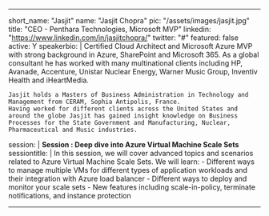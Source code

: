 ---

short_name: "Jasjit"
name: "Jasjit Chopra"
pic: "/assets/images/jasjit.jpg"
title: "CEO - Penthara Technologies, Microsoft MVP"
linkedin: "https://www.linkedin.com/in/jasjitchopra/"
twitter: "#"
featured: false
active: Y
speakerbio: |
    Certified Cloud Architect and Microsoft Azure MVP with strong background in Azure, SharePoint and Microsoft 365. As a global consultant he has worked with many multinational clients including HP, Avanade, Accenture, Unistar Nuclear Energy, Warner Music Group, Inventiv Health and iHeartMedia.

    Jasjit holds a Masters of Business Administration in Technology and Management from CERAM, Sophia Antipolis, France.
    Having worked for different clients across the United States and around the globe Jasjit has gained insight knowledge on Business Processes for the State Government and Manufacturing, Nuclear, Pharmaceutical and Music industries.    
session: |
    **Session : Deep dive into Azure Virtual Machine Scale Sets**
sessiontitle: |
    In this session, we will cover advanced topics and scenarios related to Azure Virtual Machine Scale Sets.
    We will learn:
    - Different ways to manage multiple VMs for different types of application workloads and their integration with Azure load balancer
    - Different ways to deploy and monitor your scale sets
    - New features including scale-in-policy, terminate notifications, and instance protection
    
---